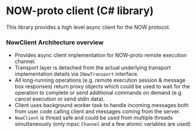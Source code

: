 NOW-proto client (C# library)
=====================================

This library provides a high level async client for the NOW protocol.

### NowClient Architecture overview

- Provides async client implementation for NOW-proto remote execution channel.
- Transport layer is detached from the actual underlying transport implementation details via
  `INowTransport` interface.
- All long-running operations (e.g. remote execution session & message box responses) return
  proxy objects which could be used to wait for the operation to complete or send additional
  commands on demand (e.g. cancel execution or send stdin data).
- Client uses background worker task to handle incoming messages both from user code calling client
  and messages coming from the server.
- `NowClient` is thread safe and could be used from multiple
  threads simultaneously (only mpsc `Channel` and a few atomic
  variables are used)
